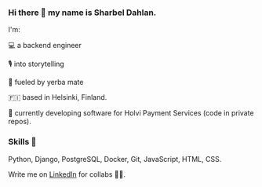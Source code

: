 ### Hi there 👋 my name is Sharbel Dahlan.

I'm:

💻 a backend engineer

🎙 into storytelling

🧉 fueled by yerba mate

🇫🇮 based in Helsinki, Finland.

🌱 currently developing software for Holvi Payment Services (code in private repos).

### Skills 🐍
Python, Django, PostgreSQL, Docker, Git, JavaScript, HTML, CSS.

Write me on [LinkedIn](https://www.linkedin.com/in/sharbeldahlan) for collabs 🤝🏼.
